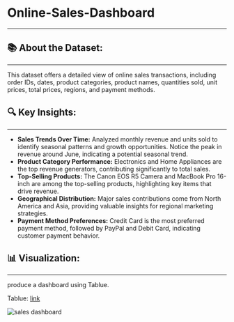 # Online-Sales-Dashboard
-------------------------------

## 📚 About the Dataset:
----------
This dataset offers a detailed view of online sales transactions, including order IDs, dates, product categories, product names, quantities sold, unit prices, total prices, regions, and payment methods.

## 🔍 Key Insights:
-----------------------
- **Sales Trends Over Time:** Analyzed monthly revenue and units sold to identify seasonal patterns and growth opportunities. Notice the peak in revenue around June, indicating a potential seasonal trend.
- **Product Category Performance:** Electronics and Home Appliances are the top revenue generators, contributing significantly to total sales.
- **Top-Selling Products:** The Canon EOS R5 Camera and MacBook Pro 16-inch are among the top-selling products, highlighting key items that drive revenue.
- **Geographical Distribution:** Major sales contributions come from North America and Asia, providing valuable insights for regional marketing strategies.
- **Payment Method Preferences:** Credit Card is the most preferred payment method, followed by PayPal and Debit Card, indicating customer payment behavior.

## 📊 Visualization:
-----------------------
produce a dashboard using Tablue.

Tablue: [link](https://public.tableau.com/views/Onlinesalesdashboard/Dashboard1?:language=en-US&:sid=&:display_count=n&:origin=viz_share_link)

![sales dashboard](https://github.com/SBOSE550/Online-Sales-Dashboard/assets/98967373/3cfcde14-dc8f-4ab4-9765-2b2d650b0b44)
